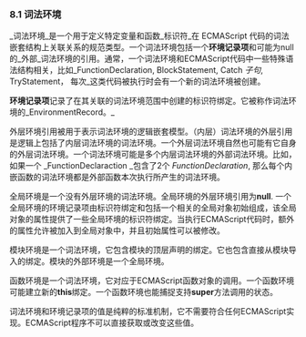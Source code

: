 ### 8.1 词法环境

_词法环境_是一个用于定义特定变量和函数_标识符_在 ECMAScript 代码的词法嵌套结构上关联关系的规范类型。一个词法环境包括一个**环境记录项**和可能为null的_外部_词法环境的引用。通常，一个词法环境和ECMAScript代码中一些特殊语法结构相关，比如_FunctionDeclaration, BlockStatement, Catch _子句_, TryStatement， 每次_这类代码被执行时会有一个新的词法环境被创建。

**环境记录项**记录了在其关联的词法环境范围中创建的标识符绑定。它被称作词法环境的_EnvironmentRecord。_

外层环境引用被用于表示词法环境的逻辑嵌套模型。（内层）词法环境的外层引用是逻辑上包括了内层词法环境的词法环境。一个外层词法环境自然也可能有它自身的外层词法环境。一个词法环境可能是多个内层词法环境的外部词法环境。比如，如果一个 _FunctionDeclaraction _包含了2个 _FunctionDeclaration_, 那么每个内嵌函数的词法环境都是外部函数本次执行所产生的词法环境。

全局环境是一个没有外层环境的词法环境。全局环境的外层环境引用为**null**. 一个全局环境的环境记录项由标识符绑定和包括一个相关的全局对象初始组成，该全局对象的属性提供了一些全局环境的标识符绑定。当执行ECMAScript代码时，额外的属性允许被加入到全局对象中，并且初始属性可以被修改。

模块环境是一个词法环境，它包含模块的顶层声明的绑定。它也包含直接从模块导入的绑定。模块的外部环境是一个全局环境。

函数环境是一个词法环境，它对应于ECMAScript函数对象的调用。一个函数环境可能建立新的**this**绑定。一个函数环境也能捕捉支持**super**方法调用的状态。

词法环境和环境记录项的值是纯粹的标准机制，它不需要符合任何ECMAScript实现。ECMAScript程序不可以直接获取或改变这些值。

